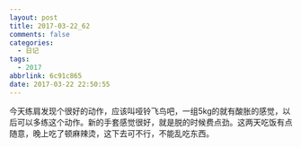 ```yaml
---
layout: post
title: 2017-03-22_62
comments: false
categories:
  - 日记
tags:
  - 2017
abbrlink: 6c91c865
date: 2017-03-22 22:50:55
---
```


  今天练肩发现个很好的动作，应该叫哑铃飞鸟吧，一组5kg的就有酸胀的感觉，以后可以多练这个动作。新的手套感觉很好，就是脱的时候费点劲。这两天吃饭有点随意，晚上吃了顿麻辣烫，这下去可不行，不能乱吃东西。
